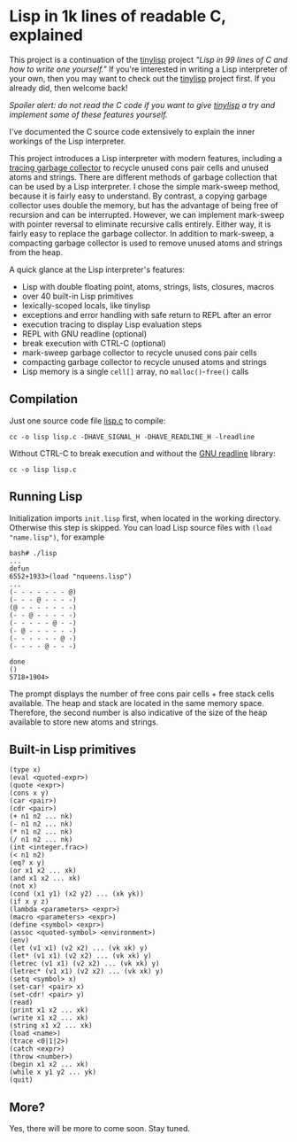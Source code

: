 # Lisp in 1k lines of readable C, explained

This project is a continuation of the [tinylisp](https://github.com/Robert-van-Engelen/tinylisp) project _"Lisp in 99 lines of C and how to write one yourself."_  If you're interested in writing a Lisp interpreter of your own, then you may want to check out the [tinylisp](https://github.com/Robert-van-Engelen/tinylisp) project first.  If you already did, then welcome back!

_Spoiler alert: do not read the C code if you want to give [tinylisp](https://github.com/Robert-van-Engelen/tinylisp) a try and implement some of these features yourself._

I've documented the C source code extensively to explain the inner workings of the Lisp interpreter.

This project introduces a Lisp interpreter with modern features, including a [tracing garbage collector](https://en.wikipedia.org/wiki/Tracing_garbage_collection) to recycle unused cons pair cells and unused atoms and strings.  There are different methods of garbage collection that can be used by a Lisp interpreter.  I chose the simple mark-sweep method, because it is fairly easy to understand.  By contrast, a copying garbage collector uses double the memory, but has the advantage of being free of recursion and can be interrupted.  However, we can implement mark-sweep with pointer reversal to eliminate recursive calls entirely.  Either way, it is fairly easy to replace the garbage collector.  In addition to mark-sweep, a compacting garbage collector is used to remove unused atoms and strings from the heap.

A quick glance at the Lisp interpreter's features:

- Lisp with double floating point, atoms, strings, lists, closures, macros
- over 40 built-in Lisp primitives
- lexically-scoped locals, like tinylisp
- exceptions and error handling with safe return to REPL after an error
- execution tracing to display Lisp evaluation steps
- REPL with GNU readline (optional)
- break execution with CTRL-C (optional)
- mark-sweep garbage collector to recycle unused cons pair cells
- compacting garbage collector to recycle unused atoms and strings
- Lisp memory is a single `cell[]` array, no `malloc()`-`free()` calls

## Compilation

Just one source code file [lisp.c](src/lisp.c) to compile:

    cc -o lisp lisp.c -DHAVE_SIGNAL_H -DHAVE_READLINE_H -lreadline

Without CTRL-C to break execution and without the [GNU readline](https://en.wikipedia.org/wiki/GNU_Readline) library:

    cc -o lisp lisp.c

## Running Lisp

Initialization imports `init.lisp` first, when located in the working directory.  Otherwise this step is skipped.  You can load Lisp source files with `(load "name.lisp")`, for example

    bash# ./lisp
    ...
    defun
    6552+1933>(load "nqueens.lisp")
    ...
    (- - - - - - - @)
    (- - - @ - - - -)
    (@ - - - - - - -)
    (- - @ - - - - -)
    (- - - - - @ - -)
    (- @ - - - - - -)
    (- - - - - - @ -)
    (- - - - @ - - -)

    done
    ()
    5718+1904>

The prompt displays the number of free cons pair cells + free stack cells available.  The heap and stack are located in the same memory space.  Therefore, the second number is also indicative of the size of the heap available to store new atoms and strings.

## Built-in Lisp primitives

    (type x)
    (eval <quoted-expr>)
    (quote <expr>)
    (cons x y)
    (car <pair>)
    (cdr <pair>)
    (+ n1 n2 ... nk)
    (- n1 n2 ... nk)
    (* n1 n2 ... nk)
    (/ n1 n2 ... nk)
    (int <integer.frac>)
    (< n1 n2)
    (eq? x y)
    (or x1 x2 ... xk)
    (and x1 x2 ... xk)
    (not x)
    (cond (x1 y1) (x2 y2) ... (xk yk))
    (if x y z)
    (lambda <parameters> <expr>)
    (macro <parameters> <expr>)
    (define <symbol> <expr>)
    (assoc <quoted-symbol> <environment>)
    (env)
    (let (v1 x1) (v2 x2) ... (vk xk) y)
    (let* (v1 x1) (v2 x2) ... (vk xk) y)
    (letrec (v1 x1) (v2 x2) ... (vk xk) y)
    (letrec* (v1 x1) (v2 x2) ... (vk xk) y)
    (setq <symbol> x)
    (set-car! <pair> x)
    (set-cdr! <pair> y)
    (read)
    (print x1 x2 ... xk)
    (write x1 x2 ... xk)
    (string x1 x2 ... xk)
    (load <name>)
    (trace <0|1|2>)
    (catch <expr>)
    (throw <number>)
    (begin x1 x2 ... xk)
    (while x y1 y2 ... yk)
    (quit)

## More?

Yes, there will be more to come soon.  Stay tuned.
